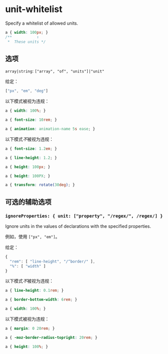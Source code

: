 # unit-whitelist

Specify a whitelist of allowed units.

```css
a { width: 100px; }
/**           ↑
 *  These units */
```

## 选项

`array|string`: `["array", "of", "units"]|"unit"`

给定：

```js
["px", "em", "deg"]
```

以下模式被视为违规：

```css
a { width: 100%; }
```

```css
a { font-size: 10rem; }
```

```css
a { animation: animation-name 5s ease; }
```

以下模式*不*被视为违规：

```css
a { font-size: 1.2em; }
```

```css
a { line-height: 1.2; }
```

```css
a { height: 100px; }
```

```css
a { height: 100PX; }
```

```css
a { transform: rotate(30deg); }
```

## 可选的辅助选项

### `ignoreProperties: { unit: ["property", "/regex/", /regex/] }`

Ignore units in the values of declarations with the specified properties.

例如，使用 `["px", "em"]`。

给定：

```js
{
  "rem": [ "line-height", "/^border/" ],
  "%": [ "width" ]
}
```

以下模式*不*被视为违规：

```css
a { line-height: 0.1rem; }
```

```css
a { border-bottom-width: 6rem; }
```

```css
a { width: 100%; }
```

以下模式被视为违规：

```css
a { margin: 0 20rem; }
```

```css
a { -moz-border-radius-topright: 20rem; }
```

```css
a { height: 100%; }
```
